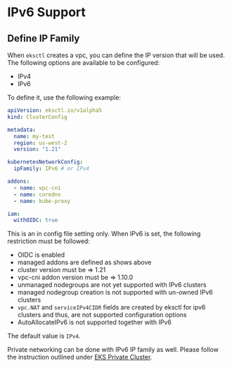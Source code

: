 # IPv6 Support

## Define IP Family

When `eksctl` creates a vpc, you can define the IP version that will be used. The following options are available to be configured:

- IPv4
- IPv6

To define it, use the following example:

```yaml
apiVersion: eksctl.io/v1alpha5
kind: ClusterConfig

metadata:
  name: my-test
  region: us-west-2
  version: "1.21"

kubernetesNetworkConfig:
  ipFamily: IPv6 # or IPv4

addons:
  - name: vpc-cni
  - name: coredns
  - name: kube-proxy

iam:
  withOIDC: true
```

This is an in config file setting only. When IPv6 is set, the following restriction must be followed:

- OIDC is enabled
- managed addons are defined as shows above
- cluster version must be => 1.21
- vpc-cni addon version must be => 1.10.0
- unmanaged nodegroups are not yet supported with IPv6 clusters
- managed nodegroup creation is not supported with un-owned IPv6 clusters
- `vpc.NAT` and `serviceIPv4CIDR` fields are created by eksctl for ipv6 clusters and thus, are not supported configuration options
- AutoAllocateIPv6 is not supported together with IPv6

The default value is `IPv4`.

Private networking can be done with IPv6 IP family as well. Please follow the instruction outlined under [EKS Private Cluster](/usage/eks-private-cluster).
